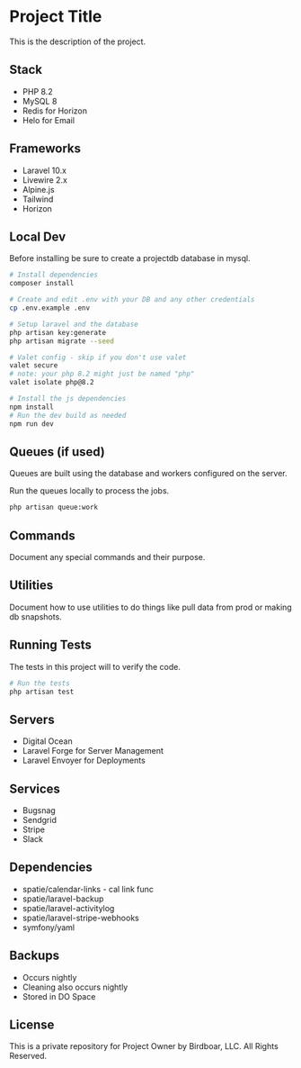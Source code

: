 # Project Title

This is the description of the project.

## Stack

- PHP 8.2
- MySQL 8
- Redis for Horizon
- Helo for Email

## Frameworks

- Laravel 10.x
- Livewire 2.x
- Alpine.js
- Tailwind
- Horizon

## Local Dev

Before installing be sure to create a projectdb database in mysql.

```bash
# Install dependencies
composer install

# Create and edit .env with your DB and any other credentials
cp .env.example .env

# Setup laravel and the database
php artisan key:generate
php artisan migrate --seed

# Valet config - skip if you don't use valet
valet secure
# note: your php 8.2 might just be named "php"
valet isolate php@8.2

# Install the js dependencies
npm install
# Run the dev build as needed
npm run dev
```
  
## Queues (if used)

Queues are built using the database and workers configured on the server.

Run the queues locally to process the jobs.

```bash
php artisan queue:work
```

## Commands

Document any special commands and their purpose.

## Utilities

Document how to use utilities to do things like pull data from prod or making db snapshots.

## Running Tests

The tests in this project will to verify the code.

```bash
# Run the tests
php artisan test
```

## Servers

- Digital Ocean
- Laravel Forge for Server Management
- Laravel Envoyer for Deployments

## Services

- Bugsnag
- Sendgrid
- Stripe
- Slack

## Dependencies

- spatie/calendar-links - cal link func
- spatie/laravel-backup
- spatie/laravel-activitylog
- spatie/laravel-stripe-webhooks
- symfony/yaml

## Backups

- Occurs nightly
- Cleaning also occurs nightly
- Stored in DO Space

## License

This is a private repository for Project Owner by Birdboar, LLC.
All Rights Reserved.
